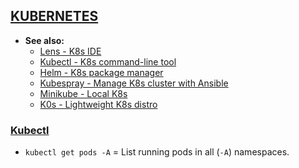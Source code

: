 
## [KUBERNETES](https://kubernetes.io/docs/home/)

- **See also:**
  - [Lens - K8s IDE](https://k8slens.dev/)
  - [Kubectl - K8s command-line tool](https://kubernetes.io/docs/reference/kubectl/overview/)
  - [Helm - K8s package manager](https://helm.sh/docs/)
  - [Kubespray - Manage K8s cluster with Ansible](https://github.com/kubernetes-sigs/kubespray)
  - [Minikube - Local K8s](https://minikube.sigs.k8s.io/docs/start/)
  - [K0s - Lightweight K8s distro](https://github.com/k0sproject/k0s)


### [Kubectl](https://kubernetes.io/docs/reference/kubectl/overview/)

- `kubectl get pods -A` = List running pods in all (`-A`) namespaces.